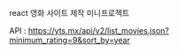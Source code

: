 react 영화 사이트 제작 미니프로젝트 <p>
API : https://yts.mx/api/v2/list_movies.json?minimum_rating=9&sort_by=year
